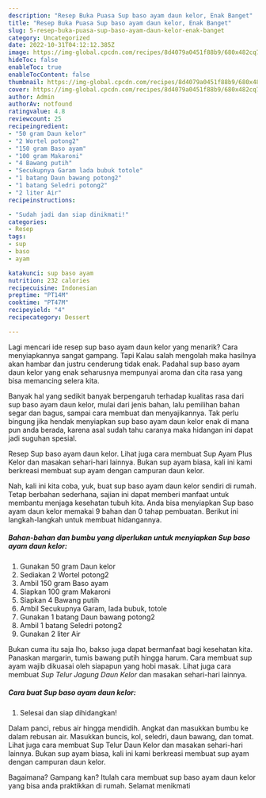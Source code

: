 ```yaml
---
description: "Resep Buka Puasa Sup baso ayam daun kelor, Enak Banget"
title: "Resep Buka Puasa Sup baso ayam daun kelor, Enak Banget"
slug: 5-resep-buka-puasa-sup-baso-ayam-daun-kelor-enak-banget
category: Uncategorized
date: 2022-10-31T04:12:12.385Z
image: https://img-global.cpcdn.com/recipes/8d4079a0451f88b9/680x482cq70/sup-baso-ayam-daun-kelor-foto-resep-utama.jpg
hideToc: false
enableToc: true
enableTocContent: false
thumbnail: https://img-global.cpcdn.com/recipes/8d4079a0451f88b9/680x482cq70/sup-baso-ayam-daun-kelor-foto-resep-utama.jpg
cover: https://img-global.cpcdn.com/recipes/8d4079a0451f88b9/680x482cq70/sup-baso-ayam-daun-kelor-foto-resep-utama.jpg
author: Admin
authorAv: notfound
ratingvalue: 4.8
reviewcount: 25
recipeingredient:
- "50 gram Daun kelor"
- "2 Wortel potong2"
- "150 gram Baso ayam"
- "100 gram Makaroni"
- "4 Bawang putih"
- "Secukupnya Garam lada bubuk totole"
- "1 batang Daun bawang potong2"
- "1 batang Seledri potong2"
- "2 liter Air"
recipeinstructions:

- "Sudah jadi dan siap dinikmati!"
categories:
- Resep
tags:
- sup
- baso
- ayam

katakunci: sup baso ayam 
nutrition: 232 calories
recipecuisine: Indonesian
preptime: "PT14M"
cooktime: "PT47M"
recipeyield: "4"
recipecategory: Dessert

---
```



Lagi mencari ide resep sup baso ayam daun kelor yang menarik? Cara menyiapkannya sangat gampang. Tapi Kalau salah mengolah maka hasilnya akan hambar dan justru cenderung tidak enak. Padahal sup baso ayam daun kelor yang enak seharusnya mempunyai aroma dan cita rasa yang bisa memancing selera kita.


Banyak hal yang sedikit banyak berpengaruh terhadap kualitas rasa dari sup baso ayam daun kelor, mulai dari jenis bahan, lalu pemilihan bahan segar dan bagus, sampai cara membuat dan menyajikannya. Tak perlu bingung jika hendak menyiapkan sup baso ayam daun kelor enak di mana pun anda berada, karena asal sudah tahu caranya maka hidangan ini dapat jadi suguhan spesial.

Resep Sup baso ayam daun kelor. Lihat juga cara membuat Sup Ayam Plus Kelor dan masakan sehari-hari lainnya. Bukan sup ayam biasa, kali ini kami berkreasi membuat sup ayam dengan campuran daun kelor.


Nah, kali ini kita coba, yuk, buat sup baso ayam daun kelor sendiri di rumah. Tetap berbahan sederhana, sajian ini dapat memberi manfaat untuk membantu menjaga kesehatan tubuh kita. Anda bisa menyiapkan Sup baso ayam daun kelor memakai 9 bahan dan 0 tahap pembuatan. Berikut ini langkah-langkah untuk membuat hidangannya.

<!--inarticleads1-->

##### Bahan-bahan dan bumbu yang diperlukan untuk menyiapkan Sup baso ayam daun kelor:

1. Gunakan 50 gram Daun kelor
1. Sediakan 2 Wortel potong2
1. Ambil 150 gram Baso ayam
1. Siapkan 100 gram Makaroni
1. Siapkan 4 Bawang putih
1. Ambil Secukupnya Garam, lada bubuk, totole
1. Gunakan 1 batang Daun bawang potong2
1. Ambil 1 batang Seledri potong2
1. Gunakan 2 liter Air


Bukan cuma itu saja lho, bakso juga dapat bermanfaat bagi kesehatan kita. Panaskan margarin, tumis bawang putih hingga harum. Cara membuat sup ayam wajib dikuasai oleh siapapun yang hobi masak. Lihat juga cara membuat *Sup Telur Jagung Daun Kelor* dan masakan sehari-hari lainnya. 

<!--inarticleads2-->

##### Cara buat Sup baso ayam daun kelor:


1. Selesai dan siap dihidangkan!

Dalam panci, rebus air hingga mendidih. Angkat dan masukkan bumbu ke dalam rebusan air. Masukkan buncis, kol, seledri, daun bawang, dan tomat. Lihat juga cara membuat Sup Telur Daun Kelor dan masakan sehari-hari lainnya. Bukan sup ayam biasa, kali ini kami berkreasi membuat sup ayam dengan campuran daun kelor. 

Bagaimana? Gampang kan? Itulah cara membuat sup baso ayam daun kelor yang bisa anda praktikkan di rumah. Selamat menikmati

